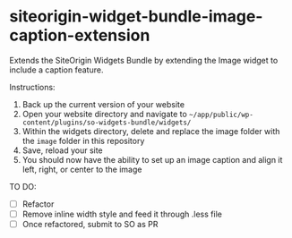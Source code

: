 # siteorigin-widget-bundle-image-caption-extension
Extends the SiteOrigin Widgets Bundle by extending the Image widget to include a caption feature.

Instructions: 

1. Back up the current version of your website
2. Open your website directory and navigate to `~/app/public/wp-content/plugins/so-widgets-bundle/widgets/`
3. Within the widgets directory, delete and replace the image folder with the `image` folder in this repository
4. Save, reload your site
5. You should now have the ability to set up an image caption and align it left, right, or center to the image

TO DO:
- [ ] Refactor
- [ ] Remove inline width style and feed it through .less file
- [ ] Once refactored, submit to SO as PR

